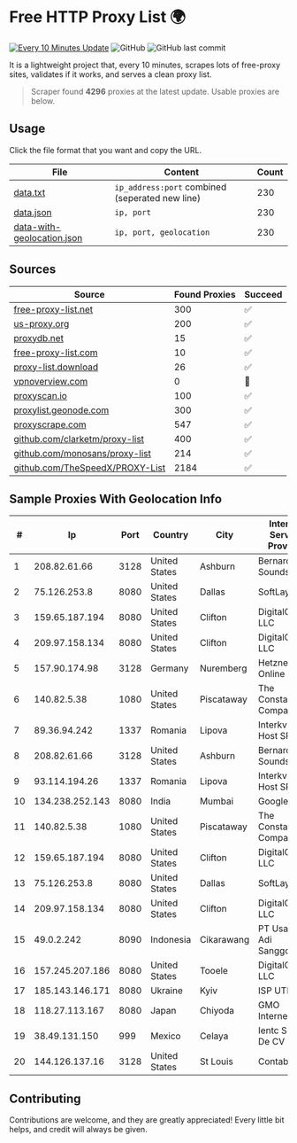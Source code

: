 
# Free HTTP Proxy List 🌍

[![Every 10 Minutes Update](https://github.com/mertguvencli/http-proxy-list/actions/workflows/main.yml/badge.svg?branch=main)](https://github.com/mertguvencli/http-proxy-list/actions/workflows/main.yml)
![GitHub](https://img.shields.io/github/license/mertguvencli/http-proxy-list)
![GitHub last commit](https://img.shields.io/github/last-commit/mertguvencli/http-proxy-list)

It is a lightweight project that, every 10 minutes, scrapes lots of free-proxy sites, validates if it works, and serves a clean proxy list.


> Scraper found **4296** proxies at the latest update. Usable proxies are below.

## Usage

Click the file format that you want and copy the URL.


|File|Content|Count|
|----|-------|-----|
|[data.txt](https://raw.githubusercontent.com/mertguvencli/http-proxy-list/main/proxy-list/data.txt)|`ip_address:port` combined (seperated new line)|230|
|[data.json](https://raw.githubusercontent.com/mertguvencli/http-proxy-list/main/proxy-list/data.json)|`ip, port`|230|
|[data-with-geolocation.json](https://raw.githubusercontent.com/mertguvencli/http-proxy-list/main/proxy-list/data-with-geolocation.json)|`ip, port, geolocation`|230|

## Sources

|Source|Found Proxies|Succeed|
|------|-------------|-------|
|[free-proxy-list.net](https://free-proxy-list.net)|300|✅|
|[us-proxy.org](https://www.us-proxy.org)|200|✅|
|[proxydb.net](http://proxydb.net)|15|✅|
|[free-proxy-list.com](https://free-proxy-list.com/?page=&port=&type%5B%5D=http&type%5B%5D=https&up_time=0&search=Search)|10|✅|
|[proxy-list.download](https://www.proxy-list.download/HTTP)|26|✅|
|[vpnoverview.com](https://vpnoverview.com/privacy/anonymous-browsing/free-proxy-servers)|0|🚫|
|[proxyscan.io](https://www.proxyscan.io)|100|✅|
|[proxylist.geonode.com](https://proxylist.geonode.com/api/proxy-list?limit=300&page=1&sort_by=lastChecked&sort_type=desc&protocols=http,https)|300|✅|
|[proxyscrape.com](https://api.proxyscrape.com/v2/?request=displayproxies&protocol=http&timeout=10000&country=all&ssl=all&anonymity=all)|547|✅|
|[github.com/clarketm/proxy-list](https://raw.githubusercontent.com/clarketm/proxy-list/master/proxy-list-raw.txt)|400|✅|
|[github.com/monosans/proxy-list](https://raw.githubusercontent.com/monosans/proxy-list/main/proxies/http.txt)|214|✅|
|[github.com/TheSpeedX/PROXY-List](https://raw.githubusercontent.com/TheSpeedX/PROXY-List/master/http.txt)|2184|✅|


## Sample Proxies With Geolocation Info

|#|Ip|Port|Country|City|Internet Service Provider|
|-|--|----|-------|----|-------------------------|
|1|208.82.61.66|3128|United States|Ashburn|Bernardi Sounds|
|2|75.126.253.8|8080|United States|Dallas|SoftLayer|
|3|159.65.187.194|8080|United States|Clifton|DigitalOcean, LLC|
|4|209.97.158.134|8080|United States|Clifton|DigitalOcean, LLC|
|5|157.90.174.98|3128|Germany|Nuremberg|Hetzner Online GmbH|
|6|140.82.5.38|1080|United States|Piscataway|The Constant Company|
|7|89.36.94.242|1337|Romania|Lipova|Interkvm Host SRL|
|8|208.82.61.66|3128|United States|Ashburn|Bernardi Sounds|
|9|93.114.194.26|1337|Romania|Lipova|Interkvm Host SRL|
|10|134.238.252.143|8080|India|Mumbai|Google LLC|
|11|140.82.5.38|1080|United States|Piscataway|The Constant Company|
|12|159.65.187.194|8080|United States|Clifton|DigitalOcean, LLC|
|13|75.126.253.8|8080|United States|Dallas|SoftLayer|
|14|209.97.158.134|8080|United States|Clifton|DigitalOcean, LLC|
|15|49.0.2.242|8090|Indonesia|Cikarawang|PT Usaha Adi Sanggoro|
|16|157.245.207.186|8080|United States|Tooele|DigitalOcean, LLC|
|17|185.143.146.171|8080|Ukraine|Kyiv|ISP UTELS|
|18|118.27.113.167|8080|Japan|Chiyoda|GMO Internet, Inc.|
|19|38.49.131.150|999|Mexico|Celaya|Ientc S De RL De CV|
|20|144.126.137.16|3128|United States|St Louis|Contabo Inc.|



## Contributing

Contributions are welcome, and they are greatly appreciated! Every
little bit helps, and credit will always be given.

